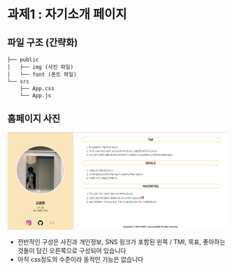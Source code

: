 # 과제1 : 자기소개 페이지

## 파일 구조 (간략화)

```
├── public
│   ├── img (사진 파일)
│   └── font (폰트 파일)
└── src
    ├── App.css
    └── App.js
```

## 홈페이지 사진
<img src="public/img/overview.png">

- 전반적인 구성은 사진과 개인정보, SNS 링크가 포함된 왼쪽 / TMI, 목표, 좋아하는 것들이 담긴 오른쪽으로 구성되어 있습니다
- 아직 css정도의 수준이라 동적인 기능은 없습니다

